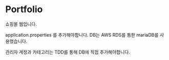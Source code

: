 # Portfolio

쇼핑몰 웹입니다.

application.properties 를 추가해야합니다.
DB는 AWS RDS를 통한 mariaDB를 사용했습니다.

관리자 계정과 카테고리는 TDD를 통해 DB에 직접 추가해야합니다.
